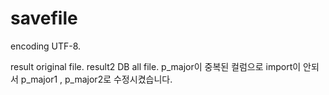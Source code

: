 # savefile
encoding UTF-8.

result original file.
result2 DB all file.  p_major이 중복된 컬럼으로 import이 안되서 p_major1 , p_major2로 수정시켰습니다.
